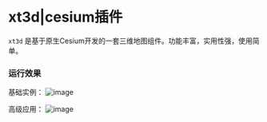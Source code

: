 # xt3d|cesium插件
 
 `xt3d` 是基于原生Cesium开发的一套三维地图组件。功能丰富，实用性强，使用简单。 

 
### 运行效果  
 基础实例：
 ![image](http://211.149.185.229:8081/assets/jcsl.jpg) 
 
  高级应用：
 ![image](http://211.149.185.229:8081/assets/gjyy.jpg) 
 